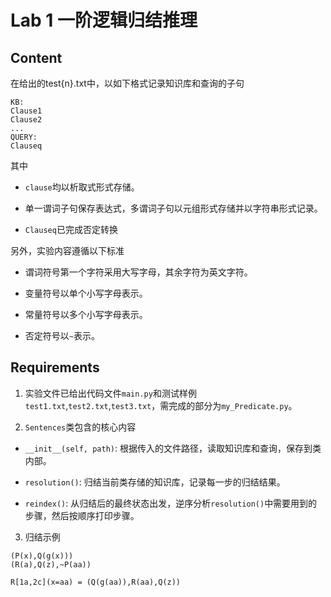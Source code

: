 # Lab 1 一阶逻辑归结推理

## Content

在给出的test{n}.txt中，以如下格式记录知识库和查询的子句

```
KB:
Clause1
Clause2
...
QUERY:
Clauseq
```

其中

- `clause`均以析取式形式存储。

- 单一谓词子句保存表达式，多谓词子句以元组形式存储并以字符串形式记录。

- `Clauseq`已完成否定转换

另外，实验内容遵循以下标准

- 谓词符号第一个字符采用大写字母，其余字符为英文字符。

- 变量符号以单个小写字母表示。

- 常量符号以多个小写字母表示。

- 否定符号以`~`表示。

## Requirements

1. 实验文件已给出代码文件`main.py`和测试样例`test1.txt`,`test2.txt`,`test3.txt`，需完成的部分为`my_Predicate.py`。

2. `Sentences`类包含的核心内容

- `__init__(self, path)`: 根据传入的文件路径，读取知识库和查询，保存到类内部。

- `resolution()`: 归结当前类存储的知识库，记录每一步的归结结果。

- `reindex()`: 从归结后的最终状态出发，逆序分析`resolution()`中需要用到的步骤，然后按顺序打印步骤。

3. 归结示例

```
(P(x),Q(g(x)))
(R(a),Q(z),~P(aa))

R[1a,2c](x=aa) = (Q(g(aa)),R(aa),Q(z))
```


